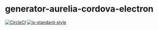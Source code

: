 # generator-aurelia-cordova-electron

[![CircleCI][build-img]][build-url] [![js-standard-style][style-img]][style-url]

<!-- links -->

[build-img]: https://circleci.com/gh/sbolel/generator-aurelia-cordova-electron.svg?style=svg
[build-url]: https://circleci.com/gh/sbolel/generator-aurelia-cordova-electron
[style-img]: https://img.shields.io/badge/code%20style-standard-brightgreen.svg
[style-url]: http://standardjs.com
